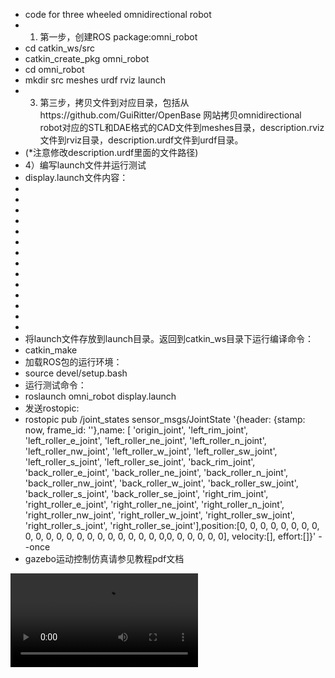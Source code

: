 - code for three wheeled omnidirectional robot
- 1) 第一步，创建ROS package:omni_robot
-    cd catkin_ws/src
-    catkin_create_pkg omni_robot
-    cd omni_robot
-    mkdir src meshes urdf rviz launch
- 3) 第三步，拷贝文件到对应目录，包括从https://github.com/GuiRitter/OpenBase 网站拷贝omnidirectional robot对应的STL和DAE格式的CAD文件到meshes目录，description.rviz文件到rviz目录，description.urdf文件到urdf目录。
-   (*注意修改description.urdf里面的文件路径)
- 4）编写launch文件并运行测试
-    display.launch文件内容：
- <launch>
-
-   <arg name="model" />
-   <arg name="gui" default="True" />
- 
-   <!-- Load the URDF to the parameter server -->
-   <param name="robot_description" command="$(find xacro)/xacro --inorder '$(find omni_robot)/urdf/description.urdf'" />
-   <!--param name="use_gui" value="$(arg gui)" /-->
- 
-   <!--node name="joint_state_publisher" pkg="joint_state_publisher" type="joint_state_publisher" /-->
-   <node name="robot_state_publisher" pkg="robot_state_publisher" type="robot_state_publisher" />
-   <node name="rviz" pkg="rviz" type="rviz" args="-d $(find omni_robot)/rviz/description.rviz" required="true" />
- 
- </launch>
-   将launch文件存放到launch目录。返回到catkin_ws目录下运行编译命令：
-   catkin_make
-   加载ROS包的运行环境：
-   source devel/setup.bash
-   运行测试命令：
-   roslaunch omni_robot display.launch
-   发送rostopic:
-   rostopic pub /joint_states sensor_msgs/JointState '{header: {stamp: now, frame_id: ''},name: [ 'origin_joint', 'left_rim_joint', 'left_roller_e_joint', 'left_roller_ne_joint', 'left_roller_n_joint', 'left_roller_nw_joint', 'left_roller_w_joint', 'left_roller_sw_joint', 'left_roller_s_joint', 'left_roller_se_joint', 'back_rim_joint', 'back_roller_e_joint', 'back_roller_ne_joint',  'back_roller_n_joint', 'back_roller_nw_joint', 'back_roller_w_joint', 'back_roller_sw_joint', 'back_roller_s_joint', 'back_roller_se_joint', 'right_rim_joint', 'right_roller_e_joint', 'right_roller_ne_joint', 'right_roller_n_joint', 'right_roller_nw_joint', 'right_roller_w_joint', 'right_roller_sw_joint', 'right_roller_s_joint', 'right_roller_se_joint'],position:[0, 0, 0, 0, 0, 0, 0, 0, 0, 0, 0, 0, 0, 0, 0, 0, 0, 0, 0, 0, 0, 0,0, 0, 0, 0, 0, 0], velocity:[], effort:[]}' --once
-   gazebo运动控制仿真请参见教程pdf文档
<video src="https://github.com/mhuasong/Basics-of-Robotics-Theory-and-Technology/tree/main/ch3/omni_robot/video/simple_cmd.mp4" controls="controls" style="max-width: 730px;">
</video>
